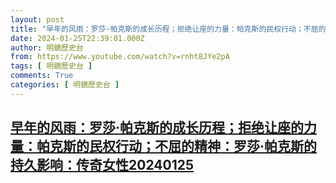```yaml
---
layout: post
title: "早年的风雨：罗莎·帕克斯的成长历程；拒绝让座的力量：帕克斯的民权行动；不屈的精神：罗莎·帕克斯的持久影响：传奇女性20240125"
date: 2024-01-25T22:39:01.000Z
author: 明鏡歷史台
from: https://www.youtube.com/watch?v=rnht8JYe2pA
tags: [ 明鏡歷史台 ]
comments: True
categories: [ 明鏡歷史台 ]
---
```

<!--1706222341000-->
[早年的风雨：罗莎·帕克斯的成长历程；拒绝让座的力量：帕克斯的民权行动；不屈的精神：罗莎·帕克斯的持久影响：传奇女性20240125](https://www.youtube.com/watch?v=rnht8JYe2pA)
------

<div>

</div>
